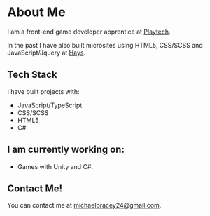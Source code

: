 # About Me
I am a front-end game developer apprentice at [Playtech](https://www.playtech.com/). 

In the past I have also built microsites using HTML5, CSS/SCSS and JavaScript/Jquery at [Hays](https://www.hays.co.uk/).

## Tech Stack
I have built projects with:

* JavaScript/TypeScript
* CSS/SCSS
* HTML5
* C#

## I am currently working on:

* Games with Unity and C#.

## Contact Me!

You can contact me at michaelbracey24@gmail.com.
